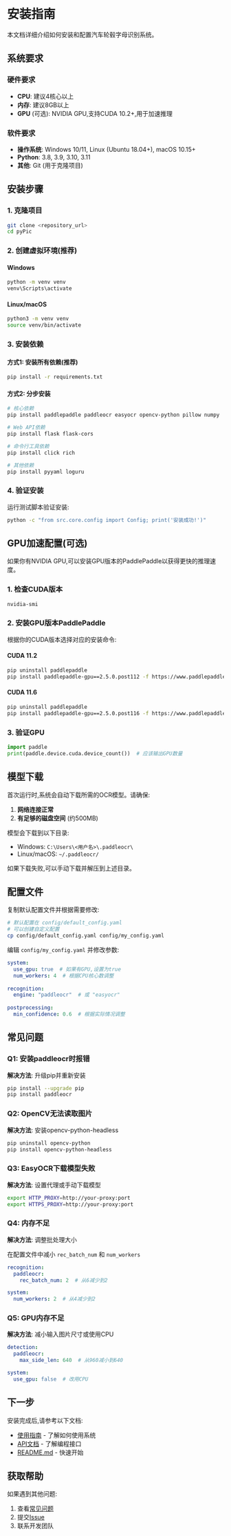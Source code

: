 # 安装指南

本文档详细介绍如何安装和配置汽车轮毂字母识别系统。

## 系统要求

### 硬件要求

- **CPU**: 建议4核心以上
- **内存**: 建议8GB以上
- **GPU** (可选): NVIDIA GPU,支持CUDA 10.2+,用于加速推理

### 软件要求

- **操作系统**: Windows 10/11, Linux (Ubuntu 18.04+), macOS 10.15+
- **Python**: 3.8, 3.9, 3.10, 3.11
- **其他**: Git (用于克隆项目)

## 安装步骤

### 1. 克隆项目

```bash
git clone <repository_url>
cd pyPic
```

### 2. 创建虚拟环境(推荐)

#### Windows

```bash
python -m venv venv
venv\Scripts\activate
```

#### Linux/macOS

```bash
python3 -m venv venv
source venv/bin/activate
```

### 3. 安装依赖

#### 方式1: 安装所有依赖(推荐)

```bash
pip install -r requirements.txt
```

#### 方式2: 分步安装

```bash
# 核心依赖
pip install paddlepaddle paddleocr easyocr opencv-python pillow numpy

# Web API依赖
pip install flask flask-cors

# 命令行工具依赖
pip install click rich

# 其他依赖
pip install pyyaml loguru
```

### 4. 验证安装

运行测试脚本验证安装:

```bash
python -c "from src.core.config import Config; print('安装成功!')"
```

## GPU加速配置(可选)

如果你有NVIDIA GPU,可以安装GPU版本的PaddlePaddle以获得更快的推理速度。

### 1. 检查CUDA版本

```bash
nvidia-smi
```

### 2. 安装GPU版本PaddlePaddle

根据你的CUDA版本选择对应的安装命令:

#### CUDA 11.2

```bash
pip uninstall paddlepaddle
pip install paddlepaddle-gpu==2.5.0.post112 -f https://www.paddlepaddle.org.cn/whl/windows/mkl/avx/stable.html
```

#### CUDA 11.6

```bash
pip uninstall paddlepaddle
pip install paddlepaddle-gpu==2.5.0.post116 -f https://www.paddlepaddle.org.cn/whl/windows/mkl/avx/stable.html
```

### 3. 验证GPU

```python
import paddle
print(paddle.device.cuda.device_count())  # 应该输出GPU数量
```

## 模型下载

首次运行时,系统会自动下载所需的OCR模型。请确保:

1. **网络连接正常**
2. **有足够的磁盘空间** (约500MB)

模型会下载到以下目录:
- Windows: `C:\Users\<用户名>\.paddleocr\`
- Linux/macOS: `~/.paddleocr/`

如果下载失败,可以手动下载并解压到上述目录。

## 配置文件

复制默认配置文件并根据需要修改:

```bash
# 默认配置在 config/default_config.yaml
# 可以创建自定义配置
cp config/default_config.yaml config/my_config.yaml
```

编辑 `config/my_config.yaml` 并修改参数:

```yaml
system:
  use_gpu: true  # 如果有GPU,设置为true
  num_workers: 4  # 根据CPU核心数调整
  
recognition:
  engine: "paddleocr"  # 或 "easyocr"
  
postprocessing:
  min_confidence: 0.6  # 根据实际情况调整
```

## 常见问题

### Q1: 安装paddleocr时报错

**解决方法**: 升级pip并重新安装

```bash
pip install --upgrade pip
pip install paddleocr
```

### Q2: OpenCV无法读取图片

**解决方法**: 安装opencv-python-headless

```bash
pip uninstall opencv-python
pip install opencv-python-headless
```

### Q3: EasyOCR下载模型失败

**解决方法**: 设置代理或手动下载模型

```bash
export HTTP_PROXY=http://your-proxy:port
export HTTPS_PROXY=http://your-proxy:port
```

### Q4: 内存不足

**解决方法**: 调整批处理大小

在配置文件中减小 `rec_batch_num` 和 `num_workers`

```yaml
recognition:
  paddleocr:
    rec_batch_num: 2  # 从6减少到2

system:
  num_workers: 2  # 从4减少到2
```

### Q5: GPU内存不足

**解决方法**: 减小输入图片尺寸或使用CPU

```yaml
detection:
  paddleocr:
    max_side_len: 640  # 从960减小到640

system:
  use_gpu: false  # 改用CPU
```

## 下一步

安装完成后,请参考以下文档:

- [使用指南](usage.md) - 了解如何使用系统
- [API文档](api.md) - 了解编程接口
- [README.md](../README.md) - 快速开始

## 获取帮助

如果遇到其他问题:

1. 查看[常见问题](faq.md)
2. 提交[Issue](https://github.com/your-repo/issues)
3. 联系开发团队
